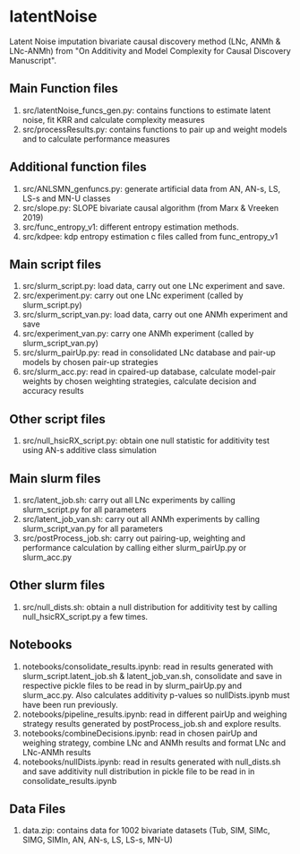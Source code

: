 # latentNoise
Latent Noise imputation bivariate causal discovery method (LNc, ANMh & LNc-ANMh) from "On Additivity and Model Complexity for Causal Discovery Manuscript".

## Main Function files
1. src/latentNoise_funcs_gen.py: contains functions to estimate latent noise, fit KRR and calculate complexity measures
2. src/processResults.py: contains functions to pair up and weight models and to calculate performance measures

## Additional function files
1. src/ANLSMN_genfuncs.py: generate artificial data from AN, AN-s, LS, LS-s and MN-U classes
2. src/slope.py: SLOPE bivariate causal algorithm (from Marx & Vreeken 2019)
3. src/func_entropy_v1: different entropy estimation methods.
4. src/kdpee: kdp entropy estimation c files called from func_entropy_v1

## Main script files
1. src/slurm_script.py: load data, carry out one LNc experiment and save. 
2. src/experiment.py: carry out one LNc experiment (called by slurm_script.py)
3. src/slurm_script_van.py: load data, carry out one ANMh experiment and save
4. src/experiment_van.py: carry one ANMh experiment (called by slurm_script_van.py)
5. src/slurm_pairUp.py: read in consolidated LNc database and pair-up models by chosen pair-up strategies
6. src/slurm_acc.py: read in cpaired-up database, calculate model-pair weights by chosen weighting strategies, calculate decision and accuracy results

## Other script files
1. src/null_hsicRX_script.py: obtain one null statistic for additivity test using AN-s additive class simulation

## Main slurm files
1. src/latent_job.sh: carry out all LNc experiments by calling slurm_script.py for all parameters
2. src/latent_job_van.sh: carry out all ANMh experiments by calling slurm_script_van.py for all parameters
3. src/postProcess_job.sh: carry out pairing-up, weighting and performance calculation by calling either slurm_pairUp.py or slurm_acc.py

## Other slurm files
1. src/null_dists.sh: obtain a null distribution for additivity test by calling null_hsicRX_script.py a few times. 

## Notebooks
1. notebooks/consolidate_results.ipynb: read in results generated with slurm_script.latent_job.sh & latent_job_van.sh, consolidate and save in respective pickle files to be read in by slurm_pairUp.py and slurm_acc.py. Also calculates additivity p-values so nullDists.ipynb must have been run previously. 
2. notebooks/pipeline_results.ipynb: read in different pairUp and weighing strategy results generated by postProcess_job.sh and explore results.
3. notebooks/combineDecisions.ipynb: read in chosen pairUp and weighing strategy, combine LNc and ANMh results and format LNc and LNc-ANMh results
4. notebooks/nullDists.ipynb: read in results generated with null_dists.sh and save additivity null distribution in pickle file to be read in in consolidate_results.ipynb

## Data Files
1. data.zip: contains data for 1002 bivariate datasets (Tub, SIM, SIMc, SIMG, SIMln, AN, AN-s, LS, LS-s, MN-U)

